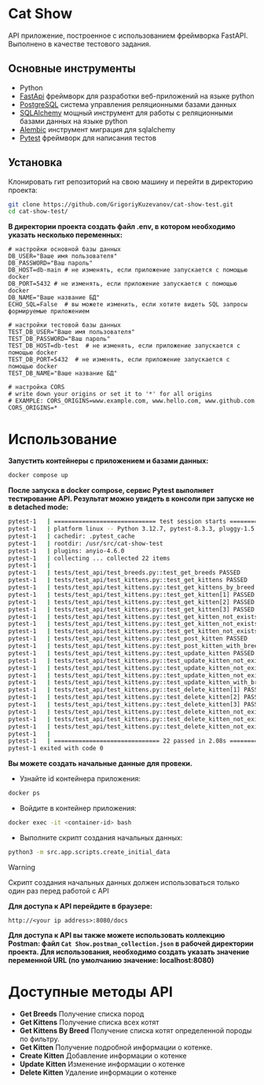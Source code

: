 # Cat Show
API приложение, построенное с использованием фреймворка FastAPI. Выполнено в качестве тестового задания.

## Основные инструменты
 - Python
 - [FastApi](https://fastapi.tiangolo.com/) фреймворк для разработки веб-приложений на языке python
 - [PostgreSQL](https://www.postgresql.org/) система управления реляционными базами данных
 - [SQLAlchemy](https://www.sqlalchemy.org/) мощный инструмент для работы с реляционными базами данных на языке python
 - [Alembic](https://alembic.sqlalchemy.org/en/latest/) инструмент миграция для sqlalchemy
 - [Pytest](https://docs.pytest.org/en/stable/) фреймворк для написания тестов

## Установка
Клонировать гит репозиторий на свою машину и перейти в директорию проекта:
```sh
git clone https://github.com/GrigoriyKuzevanov/cat-show-test.git
cd cat-show-test/
```
**В директории проекта создать файл .env, в котором необходимо указать несколько переменных:**

```
# настройки основной базы данных
DB_USER="Ваше имя пользователя"
DB_PASSWORD="Ваш пароль"
DB_HOST=db-main # не изменять, если приложение запускается с помощью docker
DB_PORT=5432 # не изменять, если приложение запускается с помощью docker
DB_NAME="Ваше название БД"
ECHO_SQL=False  # вы можете изменить, если хотите видеть SQL запросы формируемые приложением

# настройки тестовой базы данных
TEST_DB_USER="Ваше имя пользователя"
TEST_DB_PASSWORD="Ваш пароль"
TEST_DB_HOST=db-test  # не изменять, если приложение запускается с помощью docker
TEST_DB_PORT=5432  # не изменять, если приложение запускается с помощью docker
TEST_DB_NAME="Ваше название БД"

# настройка CORS
# write down your origins or set it to '*' for all origins
# EXAMPLE: CORS_ORIGINS=www.example.com, www.hello.com, www.github.com
CORS_ORIGINS=*
```

# Использование
**Запустить контейнеры с приложением и базами данных:**
```sh
docker compose up
```

**После запуска в docker compose, сервис Pytest выполняет тестирование API. Результат можно увидеть в консоли при запуске не в detached mode:**
```sh
pytest-1   | ============================= test session starts ==============================
pytest-1   | platform linux -- Python 3.12.7, pytest-8.3.3, pluggy-1.5.0 -- /usr/local/bin/python3.12
pytest-1   | cachedir: .pytest_cache
pytest-1   | rootdir: /usr/src/cat-show-test
pytest-1   | plugins: anyio-4.6.0
pytest-1   | collecting ... collected 22 items
pytest-1   | 
pytest-1   | tests/test_api/test_breeds.py::test_get_breeds PASSED                    [  4%]
pytest-1   | tests/test_api/test_kittens.py::test_get_kittens PASSED                  [  9%]
pytest-1   | tests/test_api/test_kittens.py::test_get_kittens_by_breed PASSED         [ 13%]
pytest-1   | tests/test_api/test_kittens.py::test_get_kitten[1] PASSED                [ 18%]
pytest-1   | tests/test_api/test_kittens.py::test_get_kitten[2] PASSED                [ 22%]
pytest-1   | tests/test_api/test_kittens.py::test_get_kitten[3] PASSED                [ 27%]
pytest-1   | tests/test_api/test_kittens.py::test_get_kitten_not_exists[1] PASSED     [ 31%]
pytest-1   | tests/test_api/test_kittens.py::test_get_kitten_not_exists[2] PASSED     [ 36%]
pytest-1   | tests/test_api/test_kittens.py::test_get_kitten_not_exists[3] PASSED     [ 40%]
pytest-1   | tests/test_api/test_kittens.py::test_post_kitten PASSED                  [ 45%]
pytest-1   | tests/test_api/test_kittens.py::test_post_kitten_with_breed_not_exist PASSED [ 50%]
pytest-1   | tests/test_api/test_kittens.py::test_update_kitten PASSED                [ 54%]
pytest-1   | tests/test_api/test_kittens.py::test_update_kitten_not_exist[1] PASSED   [ 59%]
pytest-1   | tests/test_api/test_kittens.py::test_update_kitten_not_exist[2] PASSED   [ 63%]
pytest-1   | tests/test_api/test_kittens.py::test_update_kitten_not_exist[3] PASSED   [ 68%]
pytest-1   | tests/test_api/test_kittens.py::test_update_kitten_with_breed_not_exist PASSED [ 72%]
pytest-1   | tests/test_api/test_kittens.py::test_delete_kitten[1] PASSED             [ 77%]
pytest-1   | tests/test_api/test_kittens.py::test_delete_kitten[2] PASSED             [ 81%]
pytest-1   | tests/test_api/test_kittens.py::test_delete_kitten[3] PASSED             [ 86%]
pytest-1   | tests/test_api/test_kittens.py::test_delete_kitten_not_exist[1] PASSED   [ 90%]
pytest-1   | tests/test_api/test_kittens.py::test_delete_kitten_not_exist[2] PASSED   [ 95%]
pytest-1   | tests/test_api/test_kittens.py::test_delete_kitten_not_exist[3] PASSED   [100%]
pytest-1   | 
pytest-1   | ============================== 22 passed in 2.08s ==============================
pytest-1 exited with code 0
```

**Вы можете создать начальные данные для провеки.**
- Узнайте id контейнера приложения:
```sh
docker ps
```
- Войдите в контейнер приложения:
```sh
docker exec -it <container-id> bash
```
- Выполните скрипт создания начальных данных:
```sh
python3 -m src.app.scripts.create_initial_data
```

> [!WARNING]  
> Скрипт создания начальных данных должен использоваться только один раз перед работой с API

**Для доступа к API перейдите в браузере:**
```
http://<your ip address>:8080/docs
```

**Для доступа к API вы также можете использовать коллекцию Postman: файл `Cat Show.postman_collection.json` в рабочей директории проекта. Для использования, необходимо создать указать значение переменной URL (по умолчанию значение: localhost:8080)**

# Доступные методы API
- **Get Breeds** Получение списка пород
- **Get Kittens** Получение списка всех котят
- **Get Kittens By Breed** Получение списка котят определенной породы по фильтру.
- **Get Kitten** Получение подробной информации о котенке.
- **Create Kitten** Добавление информации о котенке
- **Update Kitten** Изменение информации о котенке
- **Delete Kitten** Удаление информации о котенке
